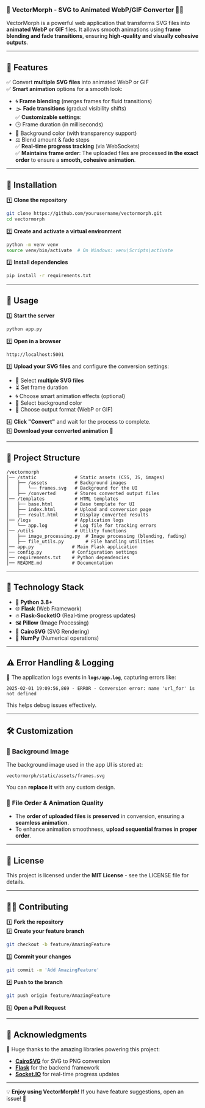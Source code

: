 ### 🚀 **VectorMorph - SVG to Animated WebP/GIF Converter** 🎨✨

VectorMorph is a powerful web application that transforms SVG files into **animated WebP or GIF** files. It allows smooth animations using **frame blending and fade transitions**, ensuring **high-quality and visually cohesive outputs**. 

---

## 🎯 **Features**
✅ Convert **multiple SVG files** into animated WebP or GIF  
✅ **Smart animation** options for a smooth look:
   - 🌀 **Frame blending** (merges frames for fluid transitions)  
   - 🌫 **Fade transitions** (gradual visibility shifts)  
✅ **Customizable settings**:
   - 🕒 Frame duration (in milliseconds)  
   - 🎨 Background color (with transparency support)  
   - ⚖ Blend amount & fade steps  
✅ **Real-time progress tracking** (via WebSockets)  
✅ **Maintains frame order**: The uploaded files are processed **in the exact order** to ensure a **smooth, cohesive animation**.  

---

## 🔧 **Installation**

1️⃣ **Clone the repository**  
```bash
git clone https://github.com/yourusername/vectormorph.git
cd vectormorph
```

2️⃣ **Create and activate a virtual environment**  
```bash
python -m venv venv
source venv/bin/activate  # On Windows: venv\Scripts\activate
```

3️⃣ **Install dependencies**  
```bash
pip install -r requirements.txt
```

---

## 🚀 **Usage**

1️⃣ **Start the server**  
```bash
python app.py
```

2️⃣ **Open in a browser**  
```
http://localhost:5001
```

3️⃣ **Upload your SVG files** and configure the conversion settings:
   - 📂 Select **multiple SVG files**  
   - ⏳ Set frame duration  
   - 🌀 Choose smart animation effects (optional)  
   - 🎨 Select background color  
   - 🔄 Choose output format (WebP or GIF)  

4️⃣ **Click "Convert"** and wait for the process to complete.  
5️⃣ **Download your converted animation** 🎉  

---

## 📂 **Project Structure**
```
/vectormorph
│── /static              # Static assets (CSS, JS, images)
│   ├── /assets          # Background images
│   │   └── frames.svg   # Background for the UI
│   ├── /converted       # Stores converted output files
│── /templates           # HTML templates
│   ├── base.html        # Base template for UI
│   ├── index.html       # Upload and conversion page
│   ├── result.html      # Display converted results
│── /logs                # Application logs
│   └── app.log          # Log file for tracking errors
│── /utils               # Utility functions
│   ├── image_processing.py  # Image processing (blending, fading)
│   ├── file_utils.py        # File handling utilities
│── app.py              # Main Flask application
│── config.py           # Configuration settings
│── requirements.txt    # Python dependencies
│── README.md           # Documentation
```

---

## 🔌 **Technology Stack**
- 🐍 **Python 3.8+**  
- 🌐 **Flask** (Web Framework)  
- 🔥 **Flask-SocketIO** (Real-time progress updates)  
- 🖼 **Pillow** (Image Processing)  
- 🎨 **CairoSVG** (SVG Rendering)  
- 🔢 **NumPy** (Numerical operations)  

---

## ⚠ **Error Handling & Logging**
📝 The application logs events in **`logs/app.log`**, capturing errors like:  
```
2025-02-01 19:09:56,869 - ERROR - Conversion error: name 'url_for' is not defined
```
This helps debug issues effectively.

---

## 🛠 **Customization**
### 🔹 **Background Image**
The background image used in the app UI is stored at:  
```
vectormorph/static/assets/frames.svg
```
You can **replace it** with any custom design.

### 🔹 **File Order & Animation Quality**
- The **order of uploaded files** is **preserved** in conversion, ensuring a **seamless animation**.  
- To enhance animation smoothness, **upload sequential frames in proper order**.  

---

## 📜 **License**
This project is licensed under the **MIT License** - see the LICENSE file for details.

---

## 👨‍💻 **Contributing**
1️⃣ **Fork the repository**  
2️⃣ **Create your feature branch**  
   ```bash
   git checkout -b feature/AmazingFeature
   ```
3️⃣ **Commit your changes**  
   ```bash
   git commit -m 'Add AmazingFeature'
   ```
4️⃣ **Push to the branch**  
   ```bash
   git push origin feature/AmazingFeature
   ```
5️⃣ **Open a Pull Request**  

---

## 🎉 **Acknowledgments**
🚀 Huge thanks to the amazing libraries powering this project:
- **[CairoSVG](https://cairosvg.org/)** for SVG to PNG conversion  
- **[Flask](https://flask.palletsprojects.com/)** for the backend framework  
- **[Socket.IO](https://socket.io/)** for real-time progress updates  

---

💡 **Enjoy using VectorMorph!** If you have feature suggestions, open an issue! 🚀